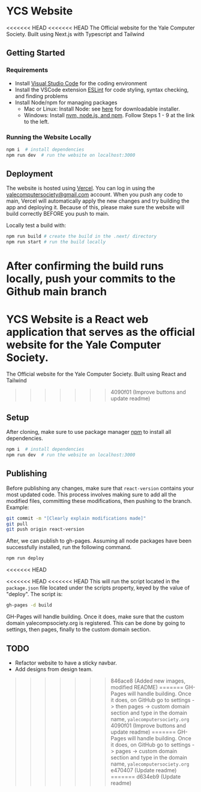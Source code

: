 # YCS Website

<<<<<<< HEAD
<<<<<<< HEAD
The Official website for the Yale Computer Society. Built using Next.js with Typescript and Tailwind

## Getting Started

### Requirements

- Install [Visual Studio Code](https://code.visualstudio.com/Download) for the coding environment
- Install the VSCode extension [ESLint](https://marketplace.visualstudio.com/items?itemName=dbaeumer.vscode-eslint) for code styling, syntax checking, and finding problems
- Install Node/npm for managing packages
  - Mac or Linux: Install Node: see [here](https://nodejs.org/en/download/) for downloadable installer.
  - Windows: Install [nvm, node.js, and npm](https://docs.microsoft.com/en-us/windows/nodejs/setup-on-wsl2#install-nvm-nodejs-and-npm). Follow Steps 1 - 9 at the link to the left.

### Running the Website Locally

```bash
npm i  # install dependencies
npm run dev  # run the website on localhost:3000
```

## Deployment

The website is hosted using [Vercel](https://vercel.com/). You can log in using the <yalecomputersociety@gmail.com> account. When you push any code to main, Vercel will automatically apply the new changes and try building the app and deploying it. Because of this, please make sure the website will build correctly BEFORE you push to main.

Locally test a build with:

```bash
npm run build # create the build in the .next/ directory
npm run start # run the build locally
```

After confirming the build runs locally, push your commits to the Github main branch
=======
YCS Website is a React web application that serves as the official website for the Yale Computer Society.
=======
The Official website for the Yale Computer Society. Built using React and Tailwind
>>>>>>> 4090f01 (Improve buttons and update readme)

## Setup

After cloning, make sure to use package manager [npm](https://nodejs.org/en/download) to install all dependencies.

```bash
npm i  # install dependencies
npm run dev  # run the website on localhost:3000
```

## Publishing

Before publishing any changes, make sure that `react-version` contains your most updated code. This process involves making sure to add all the modified files, committing these modifications, then pushing to the branch. Example:

```bash
git commit -m "[Clearly explain modifications made]"
git pull
git push origin react-version
```

After, we can publish to gh-pages. Assuming all node packages have been successfully installed, run the following command.

```bash
npm run deploy
```
<<<<<<< HEAD

<<<<<<< HEAD
<<<<<<< HEAD
This will run the script located in the `package.json` file located under the scripts property, keyed by the value of "deploy". The script is:

```bash
gh-pages -d build
```

GH-Pages will handle building. Once it does, make sure that the custom domain yalecompsociety.org is registered. This can be done by going to settings, then pages, finally to the custom domain section.

## TODO

- Refactor website to have a sticky navbar.
- Add designs from design team.
>>>>>>> 846ace8 (Added new images, modified README)
=======
GH-Pages will handle building. Once it does, on GitHub go to settings -> then pages -> custom domain section and type in the domain name, `yalecomputersociety.org`
>>>>>>> 4090f01 (Improve buttons and update readme)
=======
GH-Pages will handle building. Once it does, on GitHub go to settings -> pages -> custom domain section and type in the domain name, `yalecomputersociety.org`
>>>>>>> e470407 (Update readme)
=======
>>>>>>> d634eb9 (Update readme)
